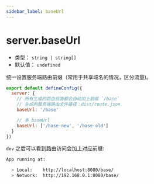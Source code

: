 ```yaml
---
sidebar_label: baseUrl
---
```


# server.baseUrl



* 类型： `string | string[]`
* 默认值： `undefined`


统一设置服务端路由前缀（常用于共享域名的情况，区分流量)。

```js title="modern.config.js"
export default defineConfig({
  server: {
    // 所有生成的路由前面都会自动加上前缀 `/base`
    // 生成的服务端路由文件路径：dist/route.json
    baseUrl: '/base'

    // 多 baseUrl
    baseUrl: ['/base-new', '/base-old']
  }
})
```

`dev` 之后可以看到路由访问会加上对应前缀:

```bash
App running at:

  > Local:    http://localhost:8080/base/
  > Network:  http://192.168.0.1:8080/base/
```
